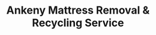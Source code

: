 ---
layout: location.njk
title: "Ankeny Mattress Removal & Recycling Service"
description: "Ankeny mattress recycling service with 1M+ mattresses recycled nationwide. Next-day pickup  100% recycling guaranteed. Serving Des Moines tech suburb with growth-focused logistics."
permalink: /mattress-removal/iowa/des-moines/ankeny/
city: Ankeny
state: Iowa
stateAbbreviation: IA
stateSlug: iowa
parentMetro: Des Moines
tier: 2
coordinates:
  lat: 41.7298
  lng: -93.6055
pricing:
  startingPrice: 125
  single: 125
  queen: 155
  king: 180
  boxSpring: 30
neighborhoods:
  - name: Prairie Trail
    zipCodes: [50023]
  - name: Northwest Ankeny
    zipCodes: [50023]
  - name: North Ankeny
    zipCodes: [50023]
  - name: Centennial Ridge
    zipCodes: [50023]
  - name: Northgate
    zipCodes: [50023]
  - name: Ashland Ridge
    zipCodes: [50023]
  - name: Rock Creek Area
    zipCodes: [50021]
  - name: Downtown Ankeny
    zipCodes: [50021]
  - name: Midtown
    zipCodes: [50021]
  - name: Southeast Ankeny
    zipCodes: [50021]
  - name: Southwest Ankeny
    zipCodes: [50021]
  - name: Eastgate
    zipCodes: [50021]
  - name: Uptown District
    zipCodes: [50021]
  - name: Corporate Park Area
    zipCodes: [50021]
  - name: Trail Point
    zipCodes: [50023]
  - name: Kirkendall
    zipCodes: [50021]
  - name: Sunnybrook
    zipCodes: [50021]
  - name: Oak Tree
    zipCodes: [50023]
  - name: Heritage Hills
    zipCodes: [50023]
  - name: Commerce Crossing
    zipCodes: [50021]
zipCodes: [50021, 50023]
recyclingPartners:
  - Metro Waste Authority
  - Willis Dady Recycling Center
  - Ankeny Sanitation Inc
localRegulations: "Polk County requires proper load securing and tarping during transport with licensed haulers for bulk waste collection. Private contractor system means residents coordinate individually with haulers, creating scheduling challenges and variable costs for bulk item disposal."
nearbyCities:
  - name: Des Moines
    slug: des-moines
    distance: 7
    isSuburb: false
  - name: West Des Moines
    slug: west-des-moines
    distance: 8
    isSuburb: true
  - name: Ames
    slug: ames
    distance: 25
    isSuburb: false
  - name: Iowa City
    slug: iowa-city
    distance: 90
    isSuburb: false
reviews:
  count: 418
  featured:
    - text: "Moving into our new Prairie Trail home next week. They scheduled around the movers and handled pickup from our old place and delivery of the old mattress to recycling. Tech-savvy scheduling made coordination seamless."
      author: "Jennifer K."
      neighborhood: "Prairie Trail"
    - text: "Work at Casey's headquarters downtown, live in Northwest Ankeny. Called during lunch break, they picked up that evening before my commute home. Efficient service that respects busy professional schedules."
      author: "Michael R."
      neighborhood: "Northwest Ankeny"
    - text: "Built our dream home in Centennial Ridge last year. These guys understand new construction timelines - coordinated with our contractor for old furniture removal without disrupting the build schedule. Professional operation."
      author: "Sarah M."
      neighborhood: "Centennial Ridge"
faqs:
  - question: "Do you really recycle every mattress you pick up in Ankeny?"
    answer: "Absolutely! We've recycled over 1 million mattresses nationwide with 100% recycling rate over 13+ years. Every Ankeny mattress is processed through certified facilities - springs become construction materials, foam becomes carpet padding, and fabrics enter textile recycling streams."
  - question: "How quickly can you pick up from Ankeny's growing neighborhoods?"
    answer: "Next-day service is standard throughout Ankeny, from established areas like Downtown to new developments in Prairie Trail and Northwest Ankeny. We coordinate efficiently around the city's rapid construction growth and busy professional schedules."
  - question: "Can you handle Ankeny's mix of new developments and established neighborhoods?"
    answer: "Yes, our 13+ years serving growing suburbs means we're experienced with everything from new custom homes in Prairie Trail to established family neighborhoods in Rock Creek Area. We adapt to each development's access requirements and construction phases."
  - question: "What's included in Ankeny's $125 starting price?"
    answer: "Complete service including pickup, Polk County-compliant disposal, transportation, and guaranteed 100% recycling. Additional charges apply for stairs ($10/flight) or carries over 75 feet. No landfill waste ever."
  - question: "Do you work around Ankeny's tech workforce and corporate schedules?"
    answer: "Absolutely! We understand Ankeny's professional calendar including corporate headquarters schedules at Casey's, Quality Consulting, and Deere operations. Our 13+ years experience includes flexible scheduling around business districts and tech worker needs."
  - question: "How does your service differ from Ankeny's private contractor waste system?"
    answer: "Unlike Ankeny's individual hauler contracts requiring bulk item stickers and advance coordination, our specialized service offers predictable pricing and next-day availability with guaranteed 100% recycling - no haggling with multiple private contractors needed."
  - question: "Are you licensed for Polk County mattress disposal and recycling?"
    answer: "Yes, we're fully licensed Polk County haulers working with approved contractors. Unlike basic disposal services that may use Metro Park East Landfill, we ensure every mattress reaches certified recycling facilities, supporting Ankeny's tech-forward community values with our proven 1+ million mattress recycling track record."
  - question: "Can you pick up bed frames and box springs too?"
    answer: "Yes! Our 3-piece service ($180) includes complete bedroom set removal with professional disassembly. Everything is recycled through our proven processes that have handled over 1 million mattresses nationwide over 13+ years."
schema:
  "@context": "https://schema.org"
  "@type": "LocalBusiness"
  "name": "A Bedder World Ankeny"
  "address":
    "@type": "PostalAddress"
    "addressLocality": "Ankeny"
    "addressRegion": "Iowa"
    "addressCountry": "US"
  "geo":
    "@type": "GeoCoordinates"
    "latitude": 41.7298
    "longitude": -93.6055
  "telephone": "720-263-6094"
  "priceRange": "$125-$180"
  "serviceArea": "Ankeny, Iowa"
  "aggregateRating":
    "@type": "AggregateRating"
    "ratingValue": "4.9"
    "reviewCount": "418"
pageContent:
  heroDescription: "Ankeny's tech-focused mattress recycling service with over 1 million mattresses recycled nationwide. Serving Iowa's fastest-growing tech suburb from Prairie Trail developments to corporate headquarters districts with 13+ years rapid-growth logistics experience."
  aboutService: |
    <p>Rapid expansion defines Ankeny's character - Iowa's 5th largest city grew 169% since 2000, creating unique mattress removal challenges. Tech professionals at Casey's General Stores headquarters and Quality Consulting Inc. drive demand for efficient services, while new developments like Prairie Trail generate constant furniture turnover. Growth-focused logistics coordination around I-35 and I-80 access points serves both established neighborhoods and emerging corporate districts.</p>
    
    <p>Professional families in this Des Moines tech suburb expect reliable service delivery that matches their busy schedules. Construction booms generating $528+ million annually in new building create scheduling complexities around development phases, while corporate headquarters operations require flexible timing. Efficient routing through Ankeny's strategic interstate position enables next-day service supporting the city's business-driven lifestyle.</p>
    
    <p>Every mattress removed from Ankeny joins our nationwide milestone of over 1 million mattresses recycled, supporting the community's forward-thinking environmental values. Licensed for Polk County operations and experienced with rapid-growth suburb logistics, we provide tech-savvy service matching Ankeny's innovation-focused community standards and professional expectations.</p>
  serviceAreasIntro: "From Ankeny's Prairie Trail master-planned community to corporate park areas near Quality Consulting and established family neighborhoods throughout the Des Moines tech suburb, our service network covers all residential developments:"
  regulationsCompliance: "Operating within Polk County's private contractor system, we eliminate the complexity of coordinating bulk item disposal through multiple individual haulers. Unlike Ankeny's requirement for residents to contract separately with private waste companies and purchase bulk item stickers, our service provides predictable pricing and guaranteed next-day availability with 100% recycling through certified facilities - no coordination with multiple contractor relationships needed."
  environmentalImpact: |
    <p>Ankeny's explosive growth generates substantial mattress waste from constant residential turnover and new construction furniture needs, yet our recycling-first approach eliminates all tech suburb mattresses from landfill disposal. Contributing to our 1+ million mattresses recycled nationwide over 13+ years, every Ankeny pickup advances environmental protection through comprehensive materials recovery supporting the city's technology-forward sustainability initiatives and rapid-growth environmental responsibility.</p>
    
    <p>Regional partnerships process Ankeny mattresses into productive materials - steel springs become new construction components supporting area development projects, memory foam transforms into carpet underlay, and fabric elements enter textile recycling streams. This approach aligns with the tech community's innovation values while supporting Polk County environmental initiatives and responsible suburban growth management that matches Ankeny's role as a leading Iowa technology center.</p>
    
    <p>Corporate executives, tech professionals, and growing families throughout Ankeny's developments benefit from mattress disposal that keeps materials in productive circulation rather than occupying Metro Park East Landfill capacity. Our environmental responsibility supports the community's business growth goals and technology leadership while contributing to sustainable practices that honor Ankeny's position as Iowa's premier corporate suburb.</p>
  howItWorksScheduling: "Appointment scheduling accommodates Ankeny's corporate calendar - coordinating around Quality Consulting tech projects, Casey's headquarters operations, Deere facility schedules, and new development construction phases while respecting both professional timing needs and family schedules throughout the Des Moines tech suburb."
  howItWorksService: "Our experienced team navigates Ankeny's rapid-growth landscape with expertise - from Prairie Trail's master-planned community with specialized access protocols to corporate park areas near major employers and established family neighborhoods throughout Polk County's premier technology suburb."
  howItWorksDisposal: "Every Ankeny mattress contributes to our 1+ million recycling achievement through comprehensive materials separation processes. Springs, foam, and fabrics undergo certified facility processing, transforming tech suburb waste into productive new materials rather than landfill burden - supporting Ankeny's growth goals and nationwide sustainability advancement through responsible rapid-expansion stewardship."
  sidebarStats:
    mattressesRemoved: "2,145"
---